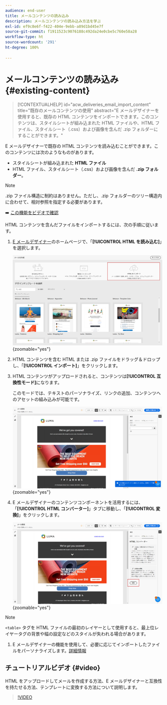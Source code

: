 ```yaml
---
audience: end-user
title: メールコンテンツの読み込み
description: メールコンテンツの読み込み方法を学ぶ
exl-id: ef9c8e6f-f422-404e-9ebb-a89d1bd45e7f
source-git-commit: f1911523c9076188c492da24e0cbe5c760e58a28
workflow-type: ht
source-wordcount: '291'
ht-degree: 100%

---
```


# メールコンテンツの読み込み {#existing-content}

>[!CONTEXTUALHELP]
>id="acw_deliveries_email_import_content"
>title="既存のメールコンテンツの使用"
>abstract="E メールデザイナーを使用すると、既存の HTML コンテンツをインポートできます。このコンテンツは、スタイルシートが組み込まれた HTML ファイルや、HTML ファイル、スタイルシート（.css）および画像を含んだ .zip フォルダーにすることができます。"

E メールデザイナーで既存の HTML コンテンツを読み込むことができます。このコンテンツには次のようなものがあります。

* スタイルシートが組み込まれた **HTML ファイル**
* HTML ファイル、スタイルシート（.css）および画像を含んだ **.zip フォルダー**。

>[!NOTE]
>
>.zip ファイル構造に制約はありません。ただし、.zip フォルダーのツリー構造内に合わせて、相対参照を指定する必要があります。

➡️ [この機能をビデオで確認](#video)

HTML コンテンツを含んだファイルをインポートするには、次の手順に従います。

1. [E メールデザイナー](get-started-email-designer.md)のホームページで、「**[!UICONTROL HTML を読み込む]**」を選択します。

   ![E メールデザイナーのホームページで「HTML をインポート」オプションを示すスクリーンショット。](assets/html-import.png){zoomable="yes"}

1. HTML コンテンツを含む HTML または .zip ファイルをドラッグ＆ドロップし、「**[!UICONTROL インポート]**」をクリックします。

1. HTML コンテンツがアップロードされると、コンテンツは&#x200B;**[!UICONTROL 互換性モード]**&#x200B;になります。

   このモードでは、テキストのパーソナライズ、リンクの追加、コンテンツへのアセットの組み込みが可能です。

   ![アップロードされた HTML コンテンツを互換性モードで示すスクリーンショット。](assets/html-imported.png){zoomable="yes"}

1. E メールデザイナーのコンテンツコンポーネントを活用するには、「**[!UICONTROL HTML コンバーター]**」タブに移動し、「**[!UICONTROL 変換]**」をクリックします。

   ![「HTML コンバーター」タブと「変換」ボタンを示すスクリーンショット。](assets/html-imported-2.png){zoomable="yes"}

>[!NOTE]
>
>`<table>` タグを HTML ファイルの最初のレイヤーとして使用すると、最上位レイヤータグの背景や幅の設定などのスタイルが失われる場合があります。

1. E メールデザイナーの機能を使用して、必要に応じてインポートしたファイルをパーソナライズします。[詳細情報](content-components.md)

## チュートリアルビデオ {#video}

HTML をアップロードしてメールを作成する方法、E メールデザイナーと互換性を持たせる方法、テンプレートに変換する方法について説明します。

>[!VIDEO](https://video.tv.adobe.com/v/3427633/?quality=12)